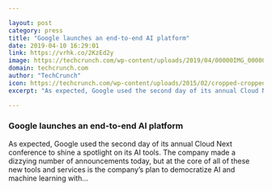 ```yaml
---

layout: post
category: press
title: "Google launches an end-to-end AI platform"
date: 2019-04-10 16:29:01
link: https://vrhk.co/2KzEd2y
image: https://techcrunch.com/wp-content/uploads/2019/04/00000IMG_00000_BURST20190409162701416_COVER.jpg?w=533
domain: techcrunch.com
author: "TechCrunch"
icon: https://techcrunch.com/wp-content/uploads/2015/02/cropped-cropped-favicon-gradient.png?w=180
excerpt: "As expected, Google used the second day of its annual Cloud Next conference to shine a spotlight on its AI tools. The company made a dizzying number of announcements today, but at the core of all of these new tools and services is the company’s plan to democratize AI and machine learning with…"

---
```


### Google launches an end-to-end AI platform

As expected, Google used the second day of its annual Cloud Next conference to shine a spotlight on its AI tools. The company made a dizzying number of announcements today, but at the core of all of these new tools and services is the company’s plan to democratize AI and machine learning with…